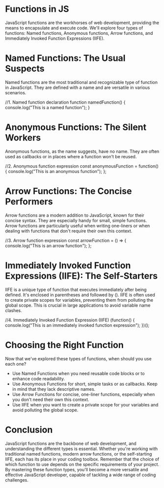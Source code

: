 # Functions in JS
JavaScript functions are the workhorses of web development, providing the means to encapsulate and execute code. We'll explore four types of functions: Named functions, Anonymous functions, Arrow functions, and Immediately Invoked Function Expressions (IIFE). 

# Named Functions: The Usual Suspects
Named functions are the most traditional and recognizable type of function in JavaScript. 
They are defined with a name and are versatile in various scenarios.

//1. Named function declaration
function namedFunction() {
  console.log("This is a named function");
}

# Anonymous Functions: The Silent Workers
Anonymous functions, as the name suggests, have no name.
They are often used as callbacks or in places where a function won't be reused.

//2. Anonymous function expression
const anonymousFunction = function() {
  console.log("This is an anonymous function");
};

# Arrow Functions: The Concise Performers
Arrow functions are a modern addition to JavaScript, known for their concise syntax. 
They are especially handy for small, simple functions.
Arrow functions are particularly useful when writing one-liners or when dealing with functions that don't require their own this context.

//3. Arrow function expression
const arrowFunction = () => {
  console.log("This is an arrow function");
};

# Immediately Invoked Function Expressions (IIFE): The Self-Starters
IIFE is a unique type of function that executes immediately after being defined. It's enclosed in parentheses and followed by ().
IIFE is often used to create private scopes for variables, preventing them from polluting the global scope. 
This is crucial in large applications to avoid variable name clashes.

//4. Immediately Invoked Function Expression (IIFE)
(function() {
  console.log("This is an immediately invoked function expression");
})();

# Choosing the Right Function
Now that we've explored these types of functions, when should you use each one?

* Use Named Functions when you need reusable code blocks or to enhance code readability.
* Use Anonymous Functions for short, simple tasks or as callbacks. Keep in mind that they lack descriptive names.
* Use Arrow Functions for concise, one-liner functions, especially when you don't need their own this context.
* Use IIFE when you want to create a private scope for your variables and avoid polluting the global scope.

# Conclusion
JavaScript functions are the backbone of web development, and understanding the different types is essential. 
Whether you're working with traditional named functions, modern arrow functions, or the self-starting IIFE, each has its place in your coding toolbox.
Remember that the choice of which function to use depends on the specific requirements of your project. By mastering these function types, you'll become a more versatile and effective JavaScript developer, capable of tackling a wide range of coding challenges.